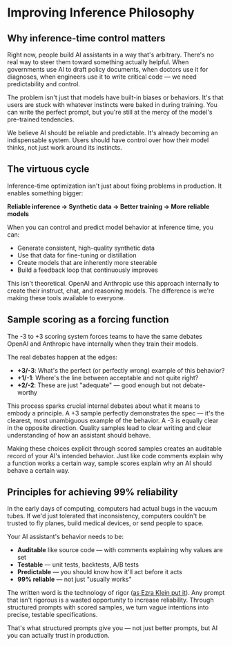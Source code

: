 # Improving Inference Philosophy

## Why inference-time control matters

Right now, people build AI assistants in a way that's arbitrary. There's no real
way to steer them toward something actually helpful. When governments use AI to
draft policy documents, when doctors use it for diagnoses, when engineers use it
to write critical code — we need predictability and control.

The problem isn't just that models have built-in biases or behaviors. It's that
users are stuck with whatever instincts were baked in during training. You can
write the perfect prompt, but you're still at the mercy of the model's
pre-trained tendencies.

We believe AI should be reliable and predictable. It's already becoming an
indispensable system. Users should have control over how their model thinks, not
just work around its instincts.

## The virtuous cycle

Inference-time optimization isn't just about fixing problems in production. It
enables something bigger:

**Reliable inference → Synthetic data → Better training → More reliable models**

When you can control and predict model behavior at inference time, you can:

- Generate consistent, high-quality synthetic data
- Use that data for fine-tuning or distillation
- Create models that are inherently more steerable
- Build a feedback loop that continuously improves

This isn't theoretical. OpenAI and Anthropic use this approach internally to
create their instruct, chat, and reasoning models. The difference is we're
making these tools available to everyone.

## Sample scoring as a forcing function

The -3 to +3 scoring system forces teams to have the same debates OpenAI and
Anthropic have internally when they train their models.

The real debates happen at the edges:

- **+3/-3**: What's the perfect (or perfectly wrong) example of this behavior?
- **+1/-1**: Where's the line between acceptable and not quite right?
- **+2/-2**: These are just "adequate" — good enough but not debate-worthy

This process sparks crucial internal debates about what it means to embody a
principle. A +3 sample perfectly demonstrates the spec — it's the clearest, most
unambiguous example of the behavior. A -3 is equally clear in the opposite
direction. Quality samples lead to clear writing and clear understanding of how
an assistant should behave.

Making these choices explicit through scored samples creates an auditable record
of your AI's intended behavior. Just like code comments explain why a function
works a certain way, sample scores explain why an AI should behave a certain
way.

## Principles for achieving 99% reliability

In the early days of computing, computers had actual bugs in the vacuum tubes.
If we'd just tolerated that inconsistency, computers couldn't be trusted to fly
planes, build medical devices, or send people to space.

Your AI assistant's behavior needs to be:

- **Auditable** like source code — with comments explaining why values are set
- **Testable** — unit tests, backtests, A/B tests
- **Predictable** — you should know how it'll act before it acts
- **99% reliable** — not just "usually works"

The written word is the technology of rigor
([as Ezra Klein put it](https://x.com/david_perell/status/1927172733072228352)).
Any prompt that isn't rigorous is a wasted opportunity to increase reliability.
Through structured prompts with scored samples, we turn vague intentions into
precise, testable specifications.

That's what structured prompts give you — not just better prompts, but AI you
can actually trust in production.

